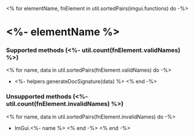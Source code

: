 <% for elementName, fnElement in util.sortedPairs(imgui.functions) do -%>
# <%- elementName %>

### Supported methods (<%- util.count(fnElement.validNames) %>)
<% for name, data in util.sortedPairs(fnElement.validNames) do -%>
* <%- helpers.generateDocSignature(data) %>
<% end -%>

### Unsupported methods (<%- util.count(fnElement.invalidNames) %>)
<% for name, data in util.sortedPairs(fnElement.invalidNames) do -%>
* ImGui.<%- name %>
<% end -%>
<% end -%>
